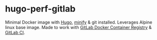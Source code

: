 # hugo-perf-gitlab

Minimal Docker image with [Hugo](https://gohugo.io/), [minify](https://github.com/tdewolff/minify) & git installed. Leverages Alpine linux base image. Made to work with [GitLab Docker Container Registry](https://docs.gitlab.com/ce/user/project/container_registry.html) & [GitLab CI](https://about.gitlab.com/features/gitlab-ci-cd/).
